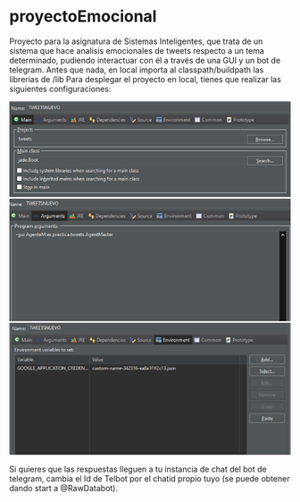 # proyectoEmocional
Proyecto para la asignatura de Sistemas Inteligentes, que trata de un sistema que hace analisis emocionales de tweets respecto a un tema determinado, pudiendo interactuar con él a través de una GUI y un bot de telegram.
Antes que nada, en local importa al classpath/buildpath las librerias de /lib
Para desplegar el proyecto en local, tienes que realizar las siguientes configuraciones:


![imagen](1argumento.png)
![imagen](2argumento.png)
![imagen](3argumento.png)

Si quieres que las respuestas lleguen a tu instancia de chat del bot de telegram, cambia el Id de Telbot por el chatid propio tuyo (se puede obtener dando start a @RawDatabot).
